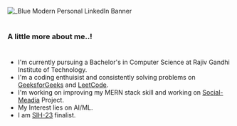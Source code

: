 ![_Blue Modern Personal LinkedIn Banner](https://github.com/Rushi0207/rushikeshphadtare/assets/113949814/f928dec5-1c41-4b85-9c31-e6fc959d6dd3)
#
### A little more about me..!  
#
* I'm currently pursuing a Bachelor's in Computer Science at Rajiv Gandhi Institute of Technology.
* I'm a coding enthuisist and consistently solving problems on [GeeksforGeeks](https://auth.geeksforgeeks.org/user/rushikeshphyhut/?utm_source=geeksforgeeks&utm_medium=my_profile&utm_campaign=auth_user) and [LeetCode](https://leetcode.com/rushikeshphadtare2003/).
* I'm working on improving my MERN stack skill and working on [Social-Meadia](https://github.com/Rushi0207/Social-Meadia.git) Project.
* My Interest lies on AI/ML.
* I am [SIH-23](https://www.linkedin.com/in/rushikesh-phadtare-76b314248/) finalist.
